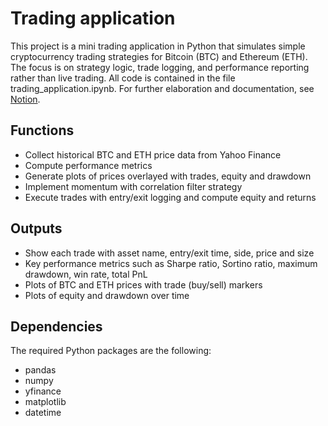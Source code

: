 # Trading application

This project is a mini trading application in Python that simulates simple cryptocurrency trading strategies for Bitcoin (BTC) and Ethereum (ETH). The focus is on strategy logic, trade logging, and performance reporting rather than live trading. All code is contained in the file trading_application.ipynb. For further elaboration and documentation, see [Notion](https://www.notion.so/Trading-application-documentation-299f65869f078002854cf3458a37b190?source=copy_link).

## Functions
- Collect historical BTC and ETH price data from Yahoo Finance
- Compute performance metrics 
- Generate plots of prices overlayed with trades, equity and drawdown
- Implement momentum with correlation filter strategy
- Execute trades with entry/exit logging and compute equity and returns

## Outputs 
- Show each trade with asset name, entry/exit time, side, price and size
- Key performance metrics such as Sharpe ratio, Sortino ratio, maximum drawdown, win rate, total PnL
- Plots of BTC and ETH prices with trade (buy/sell) markers
- Plots of equity and drawdown over time 

## Dependencies
The required Python packages are the following:
- pandas
- numpy
- yfinance
- matplotlib
- datetime




